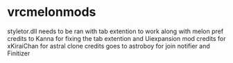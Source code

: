 # vrcmelonmods
styletor.dll needs to be ran with tab extention to work along with melon pref
credits to Kanna for fixing the tab extention and Uiexpansion mod
credits for xKiraiChan for astral clone
credits goes to astroboy for join notifier and Finitizer
